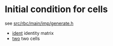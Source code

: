 # Initial condition for cells

see [src/rbc/main/imp/generate.h](src/rbc/main/imp/generate.h)

* [ident](ident) identity matrix
* [two](two)     two cells
